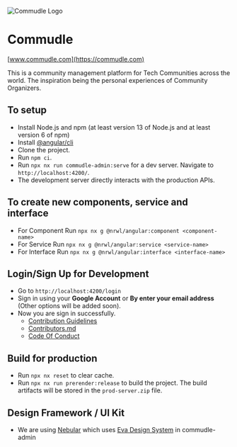 ![Commudle Logo](https://commudle.com/assets/images/commudle-logo152.png)

# Commudle

[www.commudle.com](https://commudle.com)

This is a community management platform for Tech Communities across the world. The inspiration being the personal
experiences of Community Organizers.

## To setup

- Install Node.js and npm (at least version 13 of Node.js and at least version 6 of npm)
- Install [@angular/cli](https://cli.angular.io/)
- Clone the project.
- Run `npm ci`.
- Run `npx nx run commudle-admin:serve` for a dev server. Navigate to `http://localhost:4200/`.
- The development server directly interacts with the production APIs.


## To create new components, service and interface

- For Component  Run `npx nx g @nrwl/angular:component <component-name>`
- For Service  Run `npx nx g @nrwl/angular:service <service-name>`
- For Interface  Run `npx nx g @nrwl/angular:interface <interface-name>`
## Login/Sign Up for Development

- Go to `http://localhost:4200/login`
- Sign in using your **Google Account** or **By enter your email address** (Other options will be added soon).
- Now you are sign in successfully.
  - [Contribution Guidelines](CONTRIBUTING.md)
  - [Contributors.md](CONTRIBUTORS.md)
  - [Code Of Conduct](CODE_OF_CONDUCT.md)

## Build for production

- Run `npx nx reset` to clear cache.
- Run `npx nx run prerender:release` to build the project. The build artifacts will be stored in the `prod-server.zip` file.

## Design Framework / UI Kit

- We are using [Nebular](https://akveo.github.io/nebular/) which uses [Eva Design System](https://eva.design/) in
  commudle-admin
